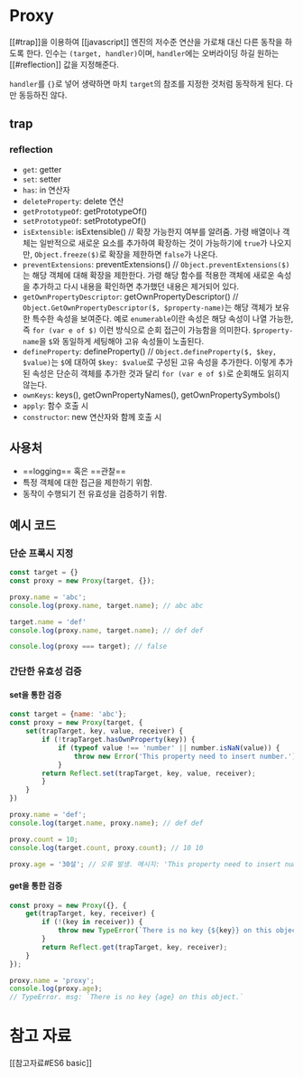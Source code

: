 # Proxy
[[#trap]]을 이용하여 [[javascript]] 엔진의 저수준 연산을 가로채 대신 다른 동작을 하도록 한다. 인수는 `(target, handler)`이며, `handler`에는 오버라이딩 하길 원하는 [[#reflection]] 값을 지정해준다.

`handler`를 `{}`로 넣어 생략하면 마치 `target`의 참조를 지정한 것처럼 동작하게 된다. 다만 동등하진 않다.

## trap
### reflection
- `get`: getter
- `set`: setter
- `has`: in 연산자
- `deleteProperty`: delete 연산
- `getPrototypeOf`: getPrototypeOf()
- `setPrototypeOf`: setPrototypeOf()
- `isExtensible`: isExtensible() // 확장 가능한지 여부를 알려줌. 가령 배열이나 객체는 일반적으로 새로운 요소를 추가하여 확장하는 것이 가능하기에 `true`가 나오지만, `Object.freeze($)`로 확장을 제한하면 `false`가 나온다.
- `preventExtensions`: preventExtensions() // `Object.preventExtensions($)`는 해당 객체에 대해 확장을 제한한다. 가령 해당 함수를 적용한 객체에 새로운 속성을 추가하고 다시 내용을 확인하면 추가했던 내용은 제거되어 있다.
- `getOwnPropertyDescriptor`: getOwnPropertyDescriptor() // `Object.GetOwnPropertyDescriptor($, $property-name)`는 해당 객체가 보유한 특수한 속성을 보여준다. 예로 `enumerable`이란 속성은 해당 속성이 나열 가능한, 즉 `for (var e of $)` 이런 방식으로 순회 접근이 가능함을 의미한다. `$property-name`을 `$`와 동일하게 세팅해야 고유 속성들이 노출된다. 
- `defineProperty`: defineProperty() // `Object.defineProperty($, $key, $value)`는 `$`에 대하여 `$key: $value`로 구성된 고유 속성을 추가한다. 이렇게 추가된 속성은 단순히 객체를 추가한 것과 달리 `for (var e of $)`로 순회해도 읽히지 않는다.
- `ownKeys`: keys(), getOwnPropertyNames(), getOwnPropertySymbols()
- `apply`: 함수 호출 시
- `constructor`: new 연산자와 함께 호출 시

## 사용처
- ==logging== 혹은 ==관찰==
- 특정 객체에 대한 접근을 제한하기 위함.
- 동작이 수행되기 전 유효성을 검증하기 위함.
## 예시 코드
### 단순 프록시 지정
```js
const target = {}
const proxy = new Proxy(target, {});

proxy.name = 'abc';
console.log(proxy.name, target.name); // abc abc

target.name = 'def'
console.log(proxy.name, target.name); // def def

console.log(proxy === target); // false

```

### 간단한 유효성 검증
#### set을 통한 검증
```js
const target = {name: 'abc'};
const proxy = new Proxy(target, {
	set(trapTarget, key, value, receiver) {
		if (!trapTarget.hasOwnProperty(key)) {
			if (typeof value !== 'number' || number.isNaN(value)) {
				throw new Error('This property need to insert number.');
			}
		return Reflect.set(trapTarget, key, value, receiver);
		}
	}
})

proxy.name = 'def';
console.log(target.name, proxy.name); // def def

proxy.count = 10;
console.log(target.count, proxy.count); // 10 10

proxy.age = '30살'; // 오류 발생. 메시지: 'This property need to insert number.'
```

#### get을 통한 검증
```js
const proxy = new Proxy({}, {
	get(trapTarget, key, receiver) {
		if (!(key in receiver)) {
			throw new TypeError(`There is no key {${key}} on this object.`);
		}
		return Reflect.get(trapTarget, key, receiver);
	}
});

proxy.name = 'proxy';
console.log(proxy.age); 
// TypeError. msg: `There is no key {age} on this object.`
```

# 참고 자료
[[참고자료#ES6 basic]]
